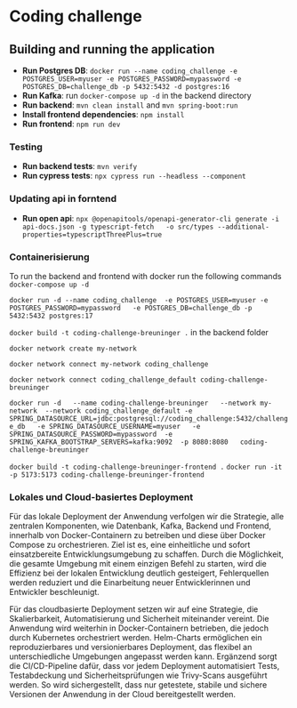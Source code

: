 # Coding challenge




## Building and running the application

* **Run Postgres DB**: `docker run --name coding_challenge -e POSTGRES_USER=myuser -e POSTGRES_PASSWORD=mypassword -e POSTGRES_DB=challenge_db -p 5432:5432 -d postgres:16` 
* **Run Kafka**: run `docker-compose up -d` in the backend directory
* **Run backend**: `mvn clean install` and `mvn spring-boot:run`
* **Install frontend dependencies**: `npm install`
* **Run frontend**: `npm run dev`


### Testing 
* **Run backend tests**:  `mvn verify`
* **Run cypress tests**: `npx cypress run --headless --component`

### Updating api in forntend
* **Run open api**: `npx @openapitools/openapi-generator-cli generate -i api-docs.json -g typescript-fetch   -o src/types --additional-properties=typescriptThreePlus=true`

### Containerisierung
To run the backend and frontend with docker run the following commands
`docker-compose up -d`

`docker run -d --name coding_challenge  -e POSTGRES_USER=myuser -e POSTGRES_PASSWORD=mypassword   -e POSTGRES_DB=challenge_db -p 5432:5432 postgres:17`

`docker build -t coding-challenge-breuninger .` in the backend folder

`docker network create my-network`

`docker network connect my-network coding_challenge`

`docker network connect coding_challenge_default coding-challenge-breuninger`


`docker run -d   --name coding-challenge-breuninger   --network my-network  --network coding_challenge_default -e SPRING_DATASOURCE_URL=jdbc:postgresql://coding_challenge:5432/challenge_db   -e SPRING_DATASOURCE_USERNAME=myuser   -e SPRING_DATASOURCE_PASSWORD=mypassword  -e SPRING_KAFKA_BOOTSTRAP_SERVERS=kafka:9092  -p 8080:8080   coding-challenge-breuninger`

`docker build -t coding-challenge-breuninger-frontend .`
`docker run -it -p 5173:5173 coding-challenge-breuninger-frontend`

### Lokales und Cloud-basiertes Deployment

Für das lokale Deployment der Anwendung verfolgen wir die Strategie, alle zentralen Komponenten, wie Datenbank, Kafka, Backend und Frontend, innerhalb von Docker-Containern zu betreiben und diese über Docker Compose zu orchestrieren. Ziel ist es, eine einheitliche und sofort einsatzbereite Entwicklungsumgebung zu schaffen. Durch die Möglichkeit, die gesamte Umgebung mit einem einzigen Befehl zu starten, wird die Effizienz bei der lokalen Entwicklung deutlich gesteigert, Fehlerquellen werden reduziert und die Einarbeitung neuer Entwicklerinnen und Entwickler beschleunigt.

Für das cloudbasierte Deployment setzen wir auf eine Strategie, die Skalierbarkeit, Automatisierung und Sicherheit miteinander vereint. Die Anwendung wird weiterhin in Docker-Containern betrieben, die jedoch durch Kubernetes orchestriert werden. Helm-Charts ermöglichen ein reproduzierbares und versionierbares Deployment, das flexibel an unterschiedliche Umgebungen angepasst werden kann. Ergänzend sorgt die CI/CD-Pipeline dafür, dass vor jedem Deployment automatisiert Tests, Testabdeckung und Sicherheitsprüfungen wie Trivy-Scans ausgeführt werden. So wird sichergestellt, dass nur getestete, stabile und sichere Versionen der Anwendung in der Cloud bereitgestellt werden.